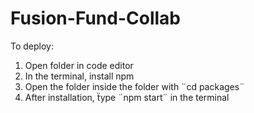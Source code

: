 # Fusion-Fund-Collab

To deploy:
1. Open folder in code editor
2. In the terminal, install npm
3. Open the folder inside the folder with ¨cd packages¨
4. After installation, ẗype ¨npm start¨ in the terminal
